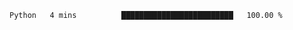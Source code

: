 <!--START_SECTION:waka-->

```txt
Python   4 mins          █████████████████████████   100.00 %
```

<!--END_SECTION:waka-->
